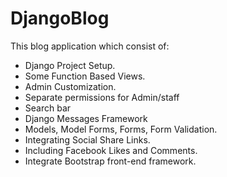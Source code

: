 # DjangoBlog

This blog application which consist of:

- Django Project Setup.
- Some Function Based Views.
- Admin Customization.
- Separate permissions for Admin/staff
- Search bar
- Django Messages Framework
- Models, Model Forms, Forms, Form Validation.
- Integrating Social Share Links.
- Including Facebook Likes and Comments.
- Integrate Bootstrap front-end framework.